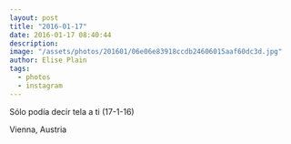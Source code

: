 ```yaml
---
layout: post
title: "2016-01-17"
date: 2016-01-17 08:40:44
description: 
image: "/assets/photos/201601/06e06e83918ccdb24606015aaf60dc3d.jpg"
author: Elise Plain
tags: 
  - photos
  - instagram
---
```


Sólo podía decir tela a ti (17-1-16)
<p></p>
Vienna, Austria